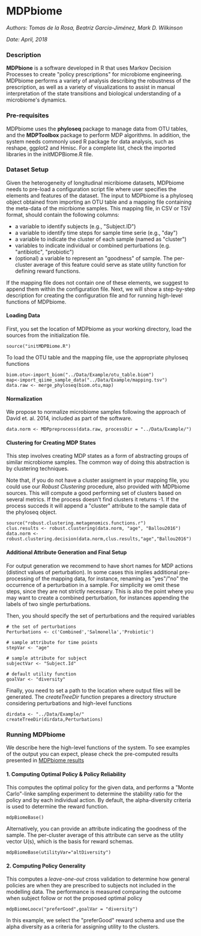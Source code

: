 
# MDPbiome
*Authors: Tomas de la Rosa, Beatriz García-Jiménez, Mark D. Wilkinson*

*Date: April, 2018*

### Description
**MDPbione** is a software developed in R that uses Markov Decision Processes to create "policy prescriptions" for microbiome engineering. MDPbiome performs a variety of analysis describing the robustness of the prescription, as well as a variety of visualizations to assist in manual interpretation of the state transitions and biological understanding of a microbiome's dynamics.


### Pre-requisites 
MDPbiome uses the **phyloseq** package to manage data from OTU tables, and the **MDPToolbox** package to perform MDP algorithms.  In addition, the system needs commonly used R package for data analysis, such as reshape, ggplot2 and Hmisc.  For a complete list, check the imported libraries in the initMDPBiome.R file.

### Dataset Setup
Given the heterogeneity of longitudinal micribiome datasets, MDPbiome needs to pre-load a configuration script file where user specifies the elements and features of the dataset. The input to MDPbiome is a phyloseq object obtained from importing an OTU table and a mapping file containing the meta-data of the micrbiome samples. 
This mapping file, in CSV or TSV format, should contain the following columns:

* a variable to identify subjects (e.g., "Subject.ID")
* a variable to identify time steps for sample time serie (e.g., "day")
* a variable to indicate the cluster of each sample (named as "cluster")
* variables to indicate individual or combined perturbations (e.g. "antibiotic", "probiotic")
* (optional) a variable to represent an "goodness" of sample. The per-cluster average of this feature could serve as state utility function for defining reward functions.

If the mapping file does not contain one of these elements, we suggest to append them within the configuration file.  Next, we will show a step-by-step description for creating the configuration file and for running high-level functions of MDPbiome.

#### Loading Data
First, you set the location of MDPbiome as your working directory, load the sources from the initialization file.

```{r eval=FALSE}
source("initMDPBiome.R")
```

To load the OTU table and the mapping file, use the appropriate phyloseq functions

```{r eval=FALSE}
biom.otu<-import_biom("../Data/Example/otu_table.biom")
map<-import_qiime_sample_data("../Data/Example/mapping.tsv")
data.raw <- merge_phyloseq(biom.otu,map)
```

#### Normalization
We propose to normalize microbiome samples following the approach of David et. al. 2014, included as part of the software.

```{r eval=FALSE}
data.norm <- MDPpreprocess(data.raw, processDir = "../Data/Example/")

```

#### Clustering for Creating MDP States
This step involves creating MDP states as a form of abstracting groups of similar microbiome samples.
The common way of doing this abstraction is by clustering techniques.  

Note that, if you do not have a cluster assigment in your mapping file, you could use our *Robust Clustering* procedure, also provided with MDPbiome sources. This will compute a good performing set of clusters based on several metrics.  If the process doesn't find clusters it returns -1. If the process succeds it will append a "cluster" attribute to the sample data of the phyloseq object. 

```{r eval=FALSE}
source("robust.clustering.metagenomics.functions.r")
clus.results <- robust.clustering(data.norm, "age", "Ballou2016")
data.norm <- robust.clustering.decision(data.norm,clus.results,"age","Ballou2016")
```

#### Additional Attribute Generation and Final Setup
For output generation we recommend to have short names for MDP actions (distinct values of perturbation). In some cases this implies additional pre-processing of the mapping data, for instance, renaming as "yes"/"no" the occurrence of a perturbation in a sample. For simplicity we omit these steps, since they are not strictly necessary. This is also the point where you may want to create a combined perturbation, for instances appending the labels of two single perturbations.

Then, you should specify the set of perturbations and the required variables

```{r eval=FALSE}
# the set of perturbations
Perturbations <- c('Combined','Salmonella','Probiotic')

# sample attribute for time points
stepVar <- "age"

# sample attribute for subject 
subjectVar <- "Subject.Id"

# default utility function
goalVar <- "diversity"

```

Finally, you need to set a path to the location where output files will be generated. The *createTreeDir* function prepares a directory structure considering perturbations and high-level functions

```{r eval=FALSE}
dirdata <- "../Data/Example/"
createTreeDir(dirdata,Perturbations)
```

### Running MDPbiome
We describe here the high-level functions of the system. To see examples of the output you can expect, please check the pre-computed results presented in [MDPbiome results](https://tomdelarosa.shinyapps.io/mdpbiome/)

<!-- #### 1. Analyzing Sample Time Serie -->
<!-- This generates set of plots for analyzing sample time serie. You need to provide the phyloseq object with the required elements described above, and optionally the phyloseq object without the normalization step.  This second object is used to compute the alpha-diversity of samples using original abundances. -->

<!-- ```{r eval=FALSE} -->
<!-- mdpBiomePreAnalysis(data.norm,data.raw) -->
<!-- ``` -->

#### 1. Computing Optimal Policy & Policy Reliability
This computes the optimal policy for the given data, and performs a "Monte Carlo"-linke sampling experiment to determine the stability ratio for the policy and by each individual action. By default, the alpha-diversity criteria is used to determine the reward function.

```{r eval=FALSE}
mdpBiomeBase()
```

Alternatively, you can provide an attribute indicating the goodness of the sample.  The per-cluster average of this attribute can serve as the utility vector U(s), which is the basis for reward schemas.

```{r eval=FALSE}
mdpBiomeBase(utilityVar="altDiversity")
```

#### 2. Computing Policy Generality
This computes a *leave-one-out* cross validation to determine how general policies are when they are prescribed
to subjects not included in the modelling data.  The performance is measured comparing the outcome when subject follow or not the proposed optimal policy

```{r eval=FALSE}
mdpBiomeLoocv("preferGood",goalVar = "diversity")
```
In this example, we select the "preferGood" reward schema and use the alpha diversity as a criteria for assigning utility to the clusters.








